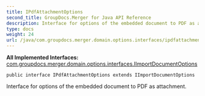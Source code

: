 ```yaml
---
title: IPdfAttachmentOptions
second_title: GroupDocs.Merger for Java API Reference
description: Interface for options of the embedded document to PDF as attachment.
type: docs
weight: 24
url: /java/com.groupdocs.merger.domain.options.interfaces/ipdfattachmentoptions/
---
```

**All Implemented Interfaces:**
[com.groupdocs.merger.domain.options.interfaces.IImportDocumentOptions](../../com.groupdocs.merger.domain.options.interfaces/iimportdocumentoptions)
```
public interface IPdfAttachmentOptions extends IImportDocumentOptions
```

Interface for options of the embedded document to PDF as attachment.

